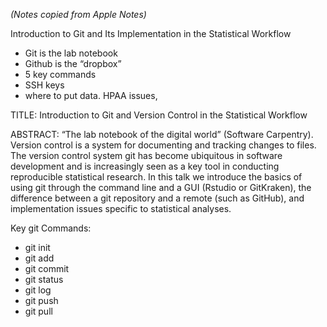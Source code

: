 

*(Notes copied from Apple Notes)*

Introduction to Git and Its Implementation in the Statistical Workflow

- Git is the lab notebook
- Github is the “dropbox”
- 5 key commands
- SSH keys
- where to put data. HPAA issues, 


TITLE: Introduction to Git and Version Control in the Statistical Workflow

ABSTRACT: 
  “The lab notebook of the digital world” (Software Carpentry).  Version
  control is a system for documenting and tracking changes to files. The
  version control system git has become ubiquitous in software development and
  is increasingly seen as a key tool in conducting reproducible statistical
  research.  In this talk we introduce the basics of using git through the
  command line and a GUI (Rstudio or GitKraken), the difference between a git
  repository and a remote (such as GitHub), and implementation issues specific
  to statistical analyses. 

Key git Commands:
- git init
- git add
- git commit
- git status
- git log
- git push 
- git pull


